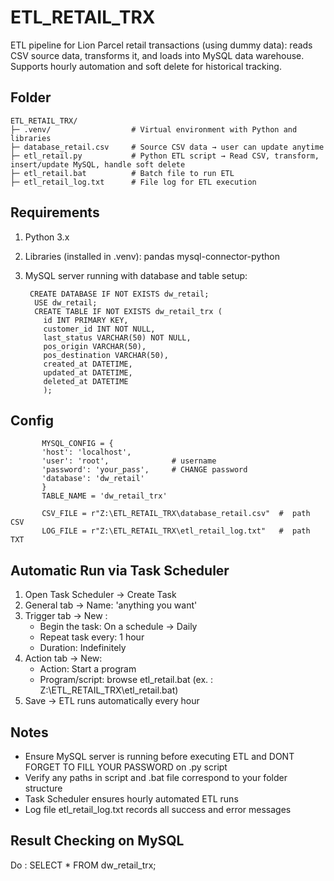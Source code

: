 # ETL_RETAIL_TRX
ETL pipeline for Lion Parcel retail transactions (using dummy data): reads CSV source data, transforms it, and loads into MySQL data warehouse. Supports hourly automation and soft delete for historical tracking.

## Folder
    ETL_RETAIL_TRX/
    ├─ .venv/                  # Virtual environment with Python and libraries
    ├─ database_retail.csv     # Source CSV data → user can update anytime
    ├─ etl_retail.py           # Python ETL script → Read CSV, transform, insert/update MySQL, handle soft delete
    ├─ etl_retail.bat          # Batch file to run ETL
    ├─ etl_retail_log.txt      # File log for ETL execution


## Requirements
1. Python 3.x
2. Libraries (installed in .venv): pandas mysql-connector-python
3. MySQL server running with database and table setup:

        CREATE DATABASE IF NOT EXISTS dw_retail;
         USE dw_retail;
         CREATE TABLE IF NOT EXISTS dw_retail_trx (
           id INT PRIMARY KEY,
           customer_id INT NOT NULL,
           last_status VARCHAR(50) NOT NULL,
           pos_origin VARCHAR(50),
           pos_destination VARCHAR(50),
           created_at DATETIME,
           updated_at DATETIME,
           deleted_at DATETIME
           );
## Config 
           MYSQL_CONFIG = {
           'host': 'localhost',
           'user': 'root',              # username
           'password': 'your_pass',     # CHANGE password
           'database': 'dw_retail'
           }
           TABLE_NAME = 'dw_retail_trx'
           
           CSV_FILE = r"Z:\ETL_RETAIL_TRX\database_retail.csv"  #  path CSV
           LOG_FILE = r"Z:\ETL_RETAIL_TRX\etl_retail_log.txt"   #  path TXT

## Automatic Run via Task Scheduler
1. Open Task Scheduler → Create Task
2. General tab → Name: 'anything you want'
3. Trigger tab → New :
   - Begin the task: On a schedule → Daily
   - Repeat task every: 1 hour
   - Duration: Indefinitely
4. Action tab → New:
   - Action: Start a program
   - Program/script: browse etl_retail.bat (ex. : Z:\ETL_RETAIL_TRX\etl_retail.bat)
5. Save → ETL runs automatically every hour

## Notes
- Ensure MySQL server is running before executing ETL and DONT FORGET TO FILL YOUR PASSWORD on .py script
- Verify any paths in script and .bat file correspond to your folder structure
- Task Scheduler ensures hourly automated ETL runs
- Log file etl_retail_log.txt records all success and error messages

## Result Checking on MySQL
Do :
SELECT * FROM dw_retail_trx;
    
